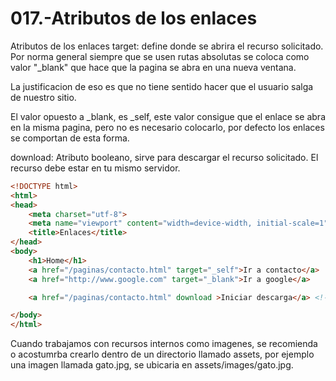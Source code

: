 017.-Atributos de los enlaces
===

Atributos de los enlaces
target: define donde se abrira el recurso solicitado. Por norma general siempre que se usen rutas absolutas se coloca como valor "\_blank" que hace que la pagina se abra en una nueva ventana.

La justificacion de eso es que no tiene sentido hacer que el usuario salga de nuestro sitio.

El valor opuesto a \_blank, es \_self, este valor consigue que el enlace se abra en la misma pagina, pero no es necesario colocarlo, por defecto los enlaces se comportan de esta forma.

download: Atributo booleano, sirve para descargar el recurso solicitado. El recurso debe estar en tu mismo servidor.

```html
<!DOCTYPE html>
<html>
<head>
	<meta charset="utf-8">
	<meta name="viewport" content="width=device-width, initial-scale=1">
	<title>Enlaces</title>
</head>
<body>
	<h1>Home</h1>
	<a href="/paginas/contacto.html" target="_self">Ir a contacto</a>
	<a href="http://www.google.com" target="_blank">Ir a google</a>

	<a href="/paginas/contacto.html" download >Iniciar descarga</a> <!-- Descarga el recurso contacto.html -->

</body>
</html>

```

Cuando trabajamos con recursos internos como imagenes, se recomienda o acostumrba crearlo dentro de un directorio llamado assets, por ejemplo una imagen llamada gato.jpg, se ubicaria en assets/images/gato.jpg.
